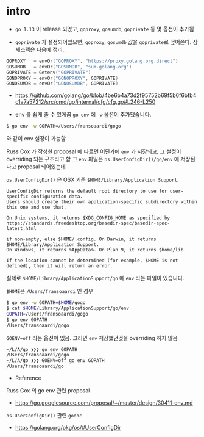 # intro 

- `go 1.13` 이 release 되었고, `goproxy`, `gosumdb`, `goprivate` 등 몇 옵션이 추가됨

- `goprivate` 가 설정되어있으면, `goproxy`, `gosumdb` 값을 `goprivate`로 덮어쓴다. 상세스펙은 다음에 정리..

```go
GOPROXY   = envOr("GOPROXY", "https://proxy.golang.org,direct")
GOSUMDB   = envOr("GOSUMDB", "sum.golang.org")
GOPRIVATE = Getenv("GOPRIVATE")
GONOPROXY = envOr("GONOPROXY", GOPRIVATE)
GONOSUMDB = envOr("GONOSUMDB", GOPRIVATE)
```
- https://github.com/golang/go/blob/4be6b4a73d2f95752b69f5b6f6bfb4c1a7a57212/src/cmd/go/internal/cfg/cfg.go#L246-L250

- env 를 쉽게 줄 수 있게끔 `go env` 에 `-w` 옵션이 추가됐습니다.


```bash
$ go env -w GOPATH=/Users/fransoaardi/gogo 
```

와 같이 env 설정이 가능함

Russ Cox 가 작성한 proposal 에 따르면 어딘가에 `env` 가 저장되고, 그 설정이 overriding 되는 구조라고 함
그 `env` 파일은 `os.UserConfigDir()/go/env` 에 저장된다고 proposal 되어있는데

`os.UserConfigDir()` 은 OSX 기준 `$HOME/Library/Application Support`.

```
UserConfigDir returns the default root directory to use for user-specific configuration data.
Users should create their own application-specific subdirectory within this one and use that.

On Unix systems, it returns $XDG_CONFIG_HOME as specified by 
https://standards.freedesktop.org/basedir-spec/basedir-spec-latest.html

if non-empty, else $HOME/.config. On Darwin, it returns $HOME/Library/Application Support.
On Windows, it returns %AppData%. On Plan 9, it returns $home/lib.

If the location cannot be determined (for example, $HOME is not defined), then it will return an error.
```
실제로 `$HOME/Library/ApplicationSupport/go` 에 `env` 라는 파일이 있습니다.

`$HOME`은 `/Users/fransoaardi` 인 경우

```bash
$ go env -w GOPATH=$HOME/gogo
$ cat $HOME/Library/ApplicationSupport/go/env
GOPATH=/Users/fransoaardi/gogo
$ go env GOPATH
/Users/fransoaardi/gogo
```

`GOENV=off` 라는 옵션이 있음. 그러면 `env` 저장했던것을 overriding 하지 않음

```bash
~/L/A/go ❯❯❯ go env GOPATH
/Users/fransoaardi/gogo
~/L/A/go ❯❯❯ GOENV=off go env GOPATH
/Users/fransoaardi/go
```

- Reference

Russ Cox 의 go env 관련 proposal
- https://go.googlesource.com/proposal/+/master/design/30411-env.md

`os.UserConfigDir()` 관련 `godoc`
- https://golang.org/pkg/os/#UserConfigDir
